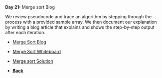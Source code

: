 **Day 21:** Merge sort Blog

We review pseudocode and trace an algorithm by stepping through the process with a provided sample array. We then document our explanation by writing a blog article that explains and shows the step-by-step output after each iteration.

- [Merge Sort Blog](./BLOG.md)
- [Merge Sort Whiteboard](../assets/mergeSort/mergeSort.png)
- [Merge sort Solution](./mergeSort.js)

- **[Back](https://github.com/scottie-l/data-structures-and-algorithms/blob/main/javascript/README.md)**
